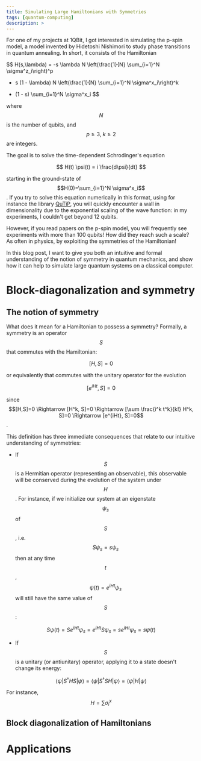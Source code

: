 ```yaml
---
title: Simulating Large Hamiltonians with Symmetries
tags: [quantum-computing]
description: >
---
```


For one of my projects at 1QBit, I got interested in simulating the p-spin model, a model invented
by Hidetoshi Nishimori to study phase transitions in quantum annealing. In short, it consists of 
the Hamiltonian

$$
H(s,\lambda) = -s \lambda N \left(\frac{1}{N} \sum_{i=1}^N \sigma^z_i\right)^p 
+ s (1 - \lambda)  N \left(\frac{1}{N} \sum_{i=1}^N \sigma^x_i\right)^k
- (1 - s) \sum_{i=1}^N \sigma^x_i
$$

where $$N$$ is the number of qubits, and $$p \geq 3, \: k \geq 2$$ are integers. 

The goal is to solve the time-dependent Schrodinger's equation

$$
H(t) \psi(t) = i \frac{d\psi}{dt}
$$

starting in the ground-state of $$H(0)=\sum_{i=1}^N \sigma^x_i$$. If you try to solve this equation
numerically in this format, using for instance the library [QuTiP](http://qutip.org/), you will 
quickly encounter a wall in dimensionality due to the exponential scaling of the wave function: in my experiments,
I couldn't get beyond 12 qubits. 

However, if you read papers on the p-spin model, you will frequently see experiments with more than
100 qubits! How did they reach such a scale? As often in physics, by exploiting the symmetries 
of the Hamiltonian!

In this blog post, I want to give you both an intuitive and formal understanding of the notion
of symmetry in quantum mechanics, and show how it can help to simulate large quantum systems 
on a classical computer.

# Block-diagonalization and symmetry

## The notion of symmetry

What does it mean for a Hamiltonian to possess a symmetry? Formally, a symmetry is an operator $$S$$
that commutes with the Hamiltonian:

$$
[H,S]=0
$$

or equivalently that commutes with the unitary operator for the evolution

$$
[e^{iHt}, S]=0
$$

since $$[H,S]=0 \Rightarrow [H^k, S]=0 \Rightarrow [\sum \frac{i^k t^k}{k!} H^k, S]=0
\Rightarrow [e^{iHt}, S]=0$$.

This definition has three immediate consequences that relate to our intuitive
understanding of symmetries:
 
 * If $$S$$ is a Hermitian operator (representing an observable), this observable will be conserved
during the evolution of the system under $$H$$. For instance, if we initialize our system at an eigenstate $$\psi_s$$ of $$S$$, 
i.e. $$S \psi_s = s\psi_s$$ then at any time $$t$$, $$\psi(t)=e^{iHt}\psi_s$$ will still have the 
same value of $$S$$:

$$
S\psi(t)=Se^{iHt}\psi_s = e^{iHt} S \psi_s = s e^{iHt} \psi_s = s \psi(t)
$$

 * If $$S$$ is a unitary (or antiunitary) operator, applying it to a state doesn't change its energy:
 
$$
\langle \psi | S^{\dagger} H S | \psi \rangle = \langle \psi | S^{\dagger} S H | \psi \rangle
= \langle \psi | H | \psi \rangle
$$

For instance, $$H=\sum \sigma_i^x$$

## Block diagonalization of Hamiltonians


# Applications

